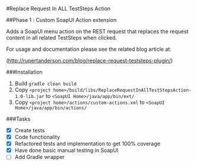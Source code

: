 #Replace Request In ALL TestSteps Action

##Phase 1 : Custom SoapUI Action extension

Adds a SoapUI menu action on the REST request that replaces the request content in all related TestSteps when clicked.

For usage and documentation please see the related blog article at:

(http://rupertanderson.com/blog/replace-request-teststeps-plugin/)

###Installation

1. Build `gradle clean build` 
2. Copy `<project home>/build/libs/ReplaceRequestInAllTestStepsAction-1.0-lib.jar` to `<SoapUI Home>/java/app/bin/ext/`
2. Copy `<project home>/actions/custom-actions.xml` to `<SoapUI Home>/java/app/bin/actions/`

###Tasks
- [x] Create tests
- [x] Code functionality
- [x] Refactored tests and implementation to get 100% coverage
- [x] Have done basic manual testing in SoapUI
- [ ] Add Gradle wrapper